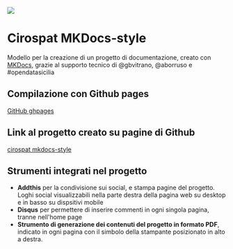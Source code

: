 
![](https://raw.githubusercontent.com/cirospat/mkdocs-style/main/docs/img/logo2.png)

# Cirospat MKDocs-style 
Modello per la creazione di un progetto di documentazione, creato con [MKDocs](https://squidfunk.github.io/mkdocs-material/), grazie al supporto tecnico di @gbvitrano, @aborruso e #opendatasicilia


## Compilazione con Github pages
[GitHub ghpages](https://squidfunk.github.io/mkdocs-material/publishing-your-site/#with-github-actions) 


## Link al progetto creato su pagine di Github
[cirospat mkdocs-style](https://cirospat.github.io/mkdocs-style/)


## Strumenti integrati nel progetto
- **Addthis** per la condivisione sui social, e stampa pagine del progetto. Loghi social visualizzabili nella parte destra della pagina web su desktop e in basso su dispsitivi mobile
- **Disqus** per permettere di inserire commenti in ogni singola pagina, tranne nell'home page
- **Strumento di generazione dei contenuti del progetto in formato PDF**, indicato in ogni pagina con il simbolo della stampante posizionato in alto a destra. 
